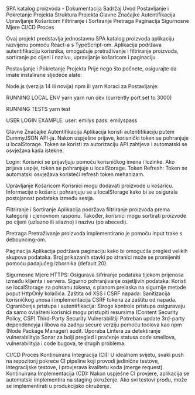 SPA katalog proizvoda - Dokumentacija
Sadržaj
Uvod
Postavljanje i Pokretanje Projekta
Struktura Projekta
Glavne Značajke
Autentifikacija
Upravljanje Košaricom
Filtriranje i Sortiranje
Pretraga
Paginacija
Sigurnosne Mjere
CI/CD Proces

Ovaj projekt predstavlja jednostavnu SPA katalog proizvoda aplikaciju razvijenu pomoću React-a s TypeScript-om. Aplikacija podržava autentifikaciju korisnika, omogućuje pretraživanje i filtriranje proizvoda, sortiranje po cijeni i nazivu, upravljanje košaricom i paginaciju.

Postavljanje i Pokretanje Projekta
Prije nego što počnete, osigurajte da imate instalirane sljedeće alate:

Node.js (verzija 14 ili novija)
npm ili yarn
Koraci za Postavljanje:

RUNNING LOCAL ENV
yarn
yarn run dev (currently port set to 3000)

RUNNING TESTS
yarn test

USER LOGIN EXAMPLE:
user: emilys
pass: emilyspass

Glavne Značajke
Autentifikacija
Aplikacija koristi autentifikaciju putem DummyJSON API-ja. Nakon uspješne prijave, korisnički token se pohranjuje u localStorage. Token se koristi za autorizaciju API zahtjeva i automatski se osvježava kada istekne.

Login: Korisnici se prijavljuju pomoću korisničkog imena i lozinke. Ako prijava uspije, token se pohranjuje u localStorage.
Token Refresh: Token se automatski osvježava koristeći refresh token mehanizam.

Upravljanje Košaricom
Korisnici mogu dodavati proizvode u košaricu. Informacije o košarici pohranjuju se u localStorage kako bi se osigurala postojanost podataka između sesija.

Filtriranje i Sortiranje
Aplikacija podržava filtriranje proizvoda prema kategoriji i cjenovnom rasponu. Također, korisnici mogu sortirati proizvode po cijeni (uzlazno ili silazno) i nazivu (po abecedi).

Pretraga
Pretraživanje proizvoda implementirano je pomoću input trake s debouncing-om.

Paginacija
Aplikacija podržava paginaciju kako bi omogućila pregled velikih skupova podataka. Broj prikazanih stavki po stranici može se promijeniti pomoću padajućeg izbornika (default 20).

Sigurnosne Mjere
HTTPS: Osigurava šifriranje podataka tijekom prijenosa između klijenta i servera.
Sigurno pohranjivanje osjetljivih podataka: Koristi se localStorage za pohranu tokena, s planom prelaska na sigurnije metode poput HttpOnly kolačića.
Zaštita od XSS i CSRF napada: Sanitizacija korisničkog unosa i implementacija CSRF tokena za zaštitu od napada.
Ograničenje pristupa i autentifikacija: Stroge kontrole pristupa osiguravaju da samo ovlašteni korisnici mogu pristupiti resursima (Content Security Policy, CSP)
Third-Party Security Vulnerabilitiji
Potreban update 3rd-party dependencyja i libova na zadnju secure verziju pomoću toolova kao npm (Node Package Manager) audit.
Uporaba Lintera za detektiranje vulnerabilityja
Sonar za bolji pregled i praćenje statusa code smellova, vulnerabilityja i code bugova, te drugih problema.

CI/CD Proces
Kontinuirana Integracija (CI):
U idealnom svijetu, svaki push na repozitorij pokreće CI pipeline koji provodi jedinične testove, integracijske testove, i provjerava kvalitetu koda (merge request).
Kontinuirana Implementacija (CD):
Nakon uspješne CI provjere, aplikacija se automatski implementira na staging okruženje. Ako svi testovi prođu, može se implementirati u produkcijsko okruženje.
